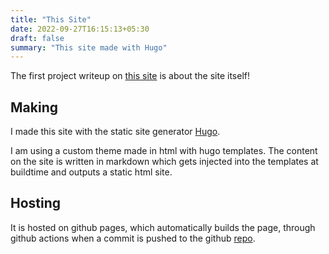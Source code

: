 ```yaml
---
title: "This Site"
date: 2022-09-27T16:15:13+05:30
draft: false
summary: "This site made with Hugo"
---
```


The first project writeup on [this site](/projects/this-site) is about the site itself!

## Making

I made this site with the static site generator [Hugo](https://gohugo.io/).

I am using a custom theme made in html with hugo templates. The content on the site is written in markdown which gets injected into the templates at buildtime and outputs a static html site.

## Hosting

It is hosted on github pages, which automatically builds the page, through github actions when a commit is pushed to the github [repo](https://github.com/govindsanal/govind-sanal).


